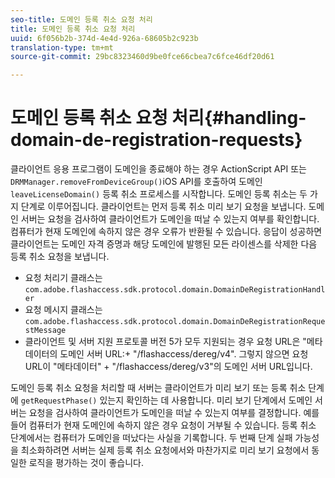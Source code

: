 ```yaml
---
seo-title: 도메인 등록 취소 요청 처리
title: 도메인 등록 취소 요청 처리
uuid: 6f056b2b-374d-4e4d-926a-68605b2c923b
translation-type: tm+mt
source-git-commit: 29bc8323460d9be0fce66cbea7c6fce46df20d61

---
```



# 도메인 등록 취소 요청 처리{#handling-domain-de-registration-requests}

클라이언트 응용 프로그램이 도메인을 종료해야 하는 경우 ActionScript API 또는 `DRMManager.removeFromDeviceGroup()`iOS API를 호출하여 도메인 `leaveLicenseDomain()` 등록 취소 프로세스를 시작합니다. 도메인 등록 취소는 두 가지 단계로 이루어집니다. 클라이언트는 먼저 등록 취소 미리 보기 요청을 보냅니다. 도메인 서버는 요청을 검사하여 클라이언트가 도메인을 떠날 수 있는지 여부를 확인합니다. 컴퓨터가 현재 도메인에 속하지 않은 경우 오류가 반환될 수 있습니다. 응답이 성공하면 클라이언트는 도메인 자격 증명과 해당 도메인에 발행된 모든 라이센스를 삭제한 다음 등록 취소 요청을 보냅니다.

* 요청 처리기 클래스는 `com.adobe.flashaccess.sdk.protocol.domain.DomainDeRegistrationHandler`
* 요청 메시지 클래스는 `com.adobe.flashaccess.sdk.protocol.domain.DomainDeRegistrationRequestMessage`
* 클라이언트 및 서버 지원 프로토콜 버전 5가 모두 지원되는 경우 요청 URL은 &quot;메타데이터의 도메인 서버 URL:+ &quot;/flashaccess/dereg/v4&quot;. 그렇지 않으면 요청 URL이 &quot;메타데이터&quot; + &quot;/flashaccess/dereg/v3&quot;의 도메인 서버 URL입니다.

도메인 등록 취소 요청을 처리할 때 서버는 클라이언트가 미리 보기 또는 등록 취소 단계에 `getRequestPhase()` 있는지 확인하는 데 사용합니다. 미리 보기 단계에서 도메인 서버는 요청을 검사하여 클라이언트가 도메인을 떠날 수 있는지 여부를 결정합니다. 예를 들어 컴퓨터가 현재 도메인에 속하지 않은 경우 요청이 거부될 수 있습니다. 등록 취소 단계에서는 컴퓨터가 도메인을 떠났다는 사실을 기록합니다. 두 번째 단계 실패 가능성을 최소화하려면 서버는 실제 등록 취소 요청에서와 마찬가지로 미리 보기 요청에서 동일한 로직을 평가하는 것이 좋습니다.
